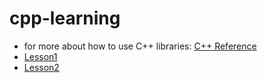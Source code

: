 # cpp-learning
- for more about how to use C++ libraries: [C++ Reference](http://www.cplusplus.com/reference/)
- [Lesson1](Lesson1/README.md)
- [Lesson2](Lesson2/README.md)